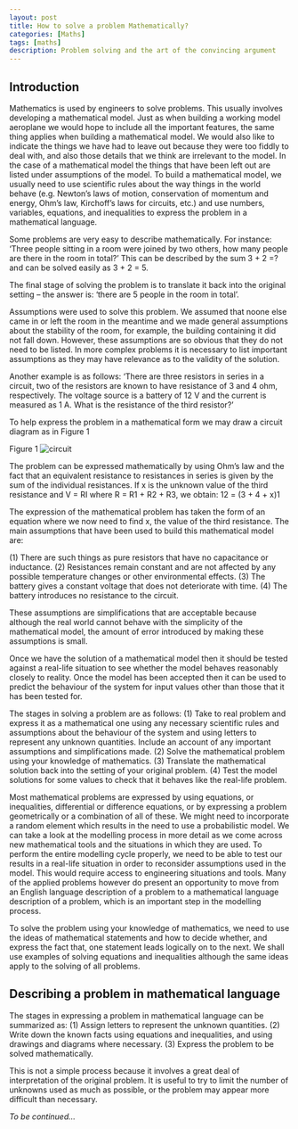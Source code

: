 ```yaml
---
layout: post
title: How to solve a problem Mathematically?
categories: [Maths]
tags: [maths]
description: Problem solving and the art of the convincing argument
---
```


## Introduction

Mathematics is used by engineers to solve problems. This usually involves developing a mathematical model. Just as when building a working model aeroplane we would hope to include all the important features, the same thing applies when building a mathematical model. We would also like to indicate the things we have had to leave out because they were too fiddly to deal with, and also those details that we think are irrelevant to the model. In the case of a mathematical model the things that have been left out are listed under assumptions of the model. To build a mathematical model, we usually need to use scientific rules about the way things in the world behave (e.g. Newton’s laws of motion, conservation of momentum and energy, Ohm’s law, Kirchoff’s laws for circuits, etc.) and use numbers, variables, equations, and inequalities to express the problem in a mathematical language.

Some problems are very easy to describe mathematically. For instance: ‘Three people sitting in a room were joined by two others, how many people are there in the room in total?’ This can be described by the sum 3 + 2 =? and can be solved easily as 3 + 2 = 5.

The final stage of solving the problem is to translate it back into the original setting – the answer is: ‘there are 5 people in the room in total’.

Assumptions were used to solve this problem. We assumed that noone else came in or left the room in the meantime and we made general assumptions about the stability of the room, for example, the building containing it did not fall down. However, these assumptions are so obvious that they do not need to be listed. In more complex problems it is necessary to list important assumptions as they may have relevance as to the validity of the solution.

Another example is as follows: ‘There are three resistors in series in a circuit, two of the resistors are known to have resistance of 3 and 4 ohm, respectively. The voltage source is a battery of 12 V and the current is measured as 1 A. What is the resistance of the third resistor?’

To help express the problem in a mathematical form we may draw a circuit diagram as in Figure 1

Figure 1
![circuit]({{site.url}}/img/circuit.png)

The problem can be expressed mathematically by using Ohm’s law and the fact that an equivalent resistance to resistances in series is given by the sum of the individual resistances. If x is the unknown value of the third resistance and V = RI where R = R1 + R2 + R3, we obtain:
12 = (3 + 4 + x)1

The expression of the mathematical problem has taken the form of an equation where we now need to find x, the value of the third resistance. The main assumptions that have been used to build this mathematical model are:

(1) There are such things as pure resistors that have no capacitance or inductance.
(2) Resistances remain constant and are not affected by any possible temperature changes or other environmental effects.
(3) The battery gives a constant voltage that does not deteriorate with time.
(4) The battery introduces no resistance to the circuit.

These assumptions are simplifications that are acceptable because although the real world cannot behave with the simplicity of the mathematical model, the amount of error introduced by making these assumptions is small.

Once we have the solution of a mathematical model then it should be tested against a real-life situation to see whether the model behaves reasonably closely to reality. Once the model has been accepted then it can be used to predict the behaviour of the system for input values other than those that it has been tested for.

The stages in solving a problem are as follows:
(1) Take to real problem and express it as a mathematical one using any necessary scientific rules and assumptions about the behaviour of the system and using letters to represent any unknown quantities. Include an account of any important assumptions and simplifications made.
(2) Solve the mathematical problem using your knowledge of mathematics.
(3) Translate the mathematical solution back into the setting of your original problem.
(4) Test the model solutions for some values to check that it behaves like the real-life problem.

Most mathematical problems are expressed by using equations, or inequalities, differential or difference equations, or by expressing a problem geometrically or a combination of all of these. We might need to incorporate a random element which results in the need to use a probabilistic model. We can take a look at the modelling process in more detail as we come across new mathematical tools and the situations in which they are used. To perform the entire modelling cycle properly, we need to be able to test our results in a real-life situation in order to reconsider assumptions used in the model. This would require access to engineering situations and tools. Many of the applied problems however do present an opportunity to move from an English language description of a problem to a mathematical language description of a problem, which is an important step in the modelling process.

To solve the problem using your knowledge of mathematics, we need to use the ideas of mathematical statements and how to decide whether, and express the fact that, one statement leads logically on to the next. We shall use examples of solving equations and inequalities although the same ideas apply to the solving of all problems.

## Describing a problem in mathematical language

The stages in expressing a problem in mathematical language can be summarized as:
(1) Assign letters to represent the unknown quantities.
(2) Write down the known facts using equations and inequalities, and
using drawings and diagrams where necessary.
(3) Express the problem to be solved mathematically.

This is not a simple process because it involves a great deal of interpretation of the original problem. It is useful to try to limit the number of unknowns used as much as possible, or the problem may appear more difficult than necessary.


<i>To be continued...</i>